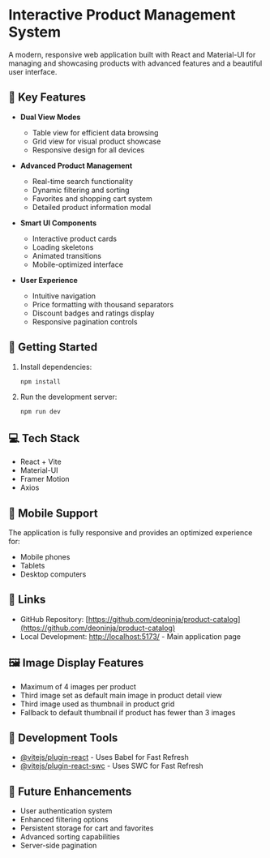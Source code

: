 # Interactive Product Management System

A modern, responsive web application built with React and Material-UI for managing and showcasing products with advanced features and a beautiful user interface.

## 🌟 Key Features

- **Dual View Modes**
  - Table view for efficient data browsing
  - Grid view for visual product showcase
  - Responsive design for all devices

- **Advanced Product Management**
  - Real-time search functionality
  - Dynamic filtering and sorting
  - Favorites and shopping cart system
  - Detailed product information modal

- **Smart UI Components**
  - Interactive product cards
  - Loading skeletons
  - Animated transitions
  - Mobile-optimized interface

- **User Experience**
  - Intuitive navigation
  - Price formatting with thousand separators
  - Discount badges and ratings display
  - Responsive pagination controls

## 🚀 Getting Started

1. Install dependencies:
   ```bash
   npm install
   ```

2. Run the development server:
   ```bash
   npm run dev
   ```

## 💻 Tech Stack

- React + Vite
- Material-UI
- Framer Motion
- Axios

## 📱 Mobile Support

The application is fully responsive and provides an optimized experience for:
- Mobile phones
- Tablets
- Desktop computers

## 🔗 Links

- GitHub Repository: [https://github.com/deoninja/product-catalog](https://github.com/deoninja/product-catalog)
- Local Development: [http://localhost:5173/](http://localhost:5173/) - Main application page

## 🖼️ Image Display Features

- Maximum of 4 images per product
- Third image set as default main image in product detail view
- Third image used as thumbnail in product grid
- Fallback to default thumbnail if product has fewer than 3 images

## 🔧 Development Tools

- [@vitejs/plugin-react](https://github.com/vitejs/vite-plugin-react/blob/main/packages/plugin-react/README.md) - Uses Babel for Fast Refresh
- [@vitejs/plugin-react-swc](https://github.com/vitejs/vite-plugin-react-swc) - Uses SWC for Fast Refresh

## 🎯 Future Enhancements

- User authentication system
- Enhanced filtering options
- Persistent storage for cart and favorites
- Advanced sorting capabilities
- Server-side pagination
